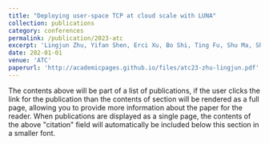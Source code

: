 ```yaml
---
title: "Deploying user-space TCP at cloud scale with LUNA"
collection: publications
category: conferences
permalink: /publication/2023-atc
excerpt: 'Lingjun Zhu, Yifan Shen, Erci Xu, Bo Shi, Ting Fu, Shu Ma, Shuguang Chen, Zhongyu Wang, Haonan Wu, Xingyu Liao, Zhendan Yang, Zhongqing Chen, Wei Lin, Yijun Hou, Rong Liu, Chao Shi, Jiaji Zhu, Jiesheng Wu'
date: 202-01-01
venue: 'ATC'
paperurl: 'http://academicpages.github.io/files/atc23-zhu-lingjun.pdf'
---
```


The contents above will be part of a list of publications, if the user clicks the link for the publication than the contents of section will be rendered as a full page, allowing you to provide more information about the paper for the reader. When publications are displayed as a single page, the contents of the above "citation" field will automatically be included below this section in a smaller font.

